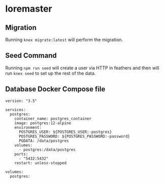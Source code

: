 # loremaster

## Migration
Running `knex migrate:latest` will perform the migration.

## Seed Command
Running `npm run seed` will create a user via HTTP in feathers and then will run `knex seed` to set up the rest of the data.

## Database Docker Compose file
```
version: "3.5"

services:
  postgres:
    container_name: postgres_container
    image: postgres:12-alpine
    environment:
      POSTGRES_USER: ${POSTGRES_USER:-postgres}
      POSTGRES_PASSWORD: ${POSTGRES_PASSWORD:-password}
      PGDATA: /data/postgres
    volumes:
      - postgres:/data/postgres
    ports:
      - "5432:5432"
    restart: unless-stopped

volumes:
  postgres:
```
